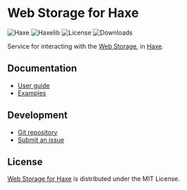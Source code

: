 # Web Storage for Haxe
![Haxe](https://badgen.net/badge/haxe/%3E%3D4.3.0/green) ![Haxelib](https://badgen.net/haxelib/v/webstorage) ![License](https://badgen.net/haxelib/license/webstorage) ![Downloads](https://badgen.net/haxelib/d/webstorage)

Service for interacting with the [Web Storage](https://developer.mozilla.org/docs/Web/API/Web_Storage_API),
in [Haxe](https://haxe.org).

## Documentation
- [User guide](https://github.com/cedx/webstorage.hx/wiki)
- [Examples](https://github.com/cedx/webstorage.hx/tree/main/example)

## Development
- [Git repository](https://github.com/cedx/webstorage.hx)
- [Submit an issue](https://github.com/cedx/webstorage.hx/issues)

## License
[Web Storage for Haxe](https://github.com/cedx/webstorage.hx) is distributed under the MIT License.
